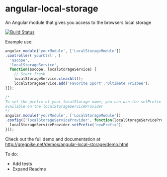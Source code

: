 angular-local-storage
=====================

An Angular module that gives you access to the browsers local storage

[![Build Status](https://secure.travis-ci.org/username/reponame.png?branch=master)](https://travis-ci.org/username/reponame)

Example use: 

```javascript
angular.module('yourModule', ['LocalStorageModule'])
.controller('yourCtrl', [
  '$scope',
  'localStorageService',
  function($scope, localStorageService) {
    // Start fresh
    localStorageService.clearAll();
    localStorageService.add('Favorite Sport','Ultimate Frisbee');
}]);

/*
To set the prefix of your localStorage name, you can use the setPrefix method 
available on the localStorageServiceProvider
*/
angular.module('yourModule', ['LocalStorageModule'])
.config(['localStorageServiceProvider', function(localStorageServiceProvider){
  localStorageServiceProvider.setPrefix('newPrefix');
}]);
```
Check out the full demo and documentation at http://gregpike.net/demos/angular-local-storage/demo.html

To do:
- Add tests
- Expand Readme

